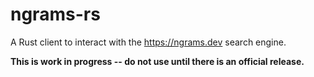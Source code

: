 # ngrams-rs

A Rust client to interact with the https://ngrams.dev search engine.

**This is work in progress -- do not use until there is an official release.**
